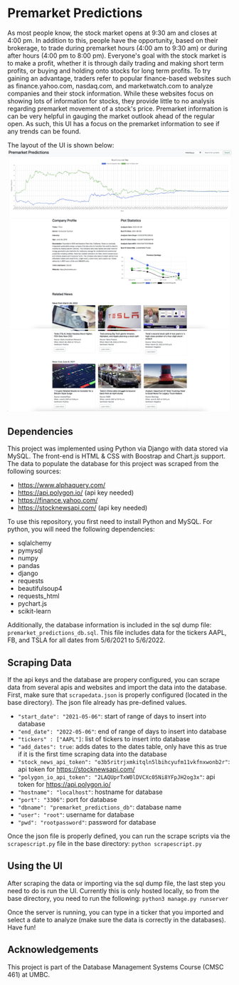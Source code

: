 # Premarket Predictions
As most people know, the stock market opens at 9:30 am and closes at 4:00 pm. In addition to this, people have the opportunity, based on their brokerage, to trade during premarket hours (4:00 am to 9:30 am) or during after hours (4:00 pm to 8:00 pm). Everyone's goal with the stock market is to make a profit, whether it is through daily trading and making short term profits, or buying and holding onto stocks for long term profits. To try gaining an advantage, traders refer to popular finance-based websites such as finance.yahoo.com, nasdaq.com, and marketwatch.com to analyze companies and their stock information. While these websites focus on showing lots of information for stocks, they provide little to no analysis regarding premarket movement of a stock's price. Premarket information is can be very helpful in gauging the market outlook ahead of the regular open. As such, this UI has a focus on the premarket information to see if any trends can be found.

The layout of the UI is shown below:
![Screenshot](readme_images/ss1.png)
![Screenshot](readme_images/ss2.png)
![Screenshot](readme_images/ss3.png)


## Dependencies
This project was implemented using Python via Django with data stored via MySQL. The front-end is HTML & CSS with Boostrap and Chart.js support.
The data to populate the database for this project was scraped from the following sources:
- https://www.alphaquery.com/
- https://api.polygon.io/ (api key needed)
- https://finance.yahoo.com/
- https://stocknewsapi.com/ (api key needed)

 To use this repository, you first need to install Python and MySQL. For python, you will need the following dependencies:
- sqlalchemy
- pymysql
- numpy
- pandas
- django
- requests
- beautifulsoup4
- requests_html
- pychart.js
- scikit-learn

Additionally, the database information is included in the sql dump file: `premarket_predictions_db.sql`.
This file includes data for the tickers AAPL, FB, and TSLA for all dates from 5/6/2021 to 5/6/2022. 

## Scraping Data
If the api keys and the database are propery configured, you can scrape data from several apis and websites and import the data into the database. First, make sure that `scrapedata.json` is properly configured (located in the base directory). The json file already has pre-defined values. 
- `"start_date": "2021-05-06"`: start of range of days to insert into database
- `"end_date": "2022-05-06"`: end of range of days to insert into database
- `"tickers" : ["AAPL"]`: list of tickers to insert into database
- `"add_dates": true`: adds dates to the dates table, only have this as true if it is the first time scraping data into the database
- `"stock_news_api_token": "o3b5ritrjxmkitqln5lbihcyufm11vkfnxwonb2r"`: api token for https://stocknewsapi.com/
- `"polygon_io_api_token": "2LAQUprTxW0lDVCXc05Ni8YFpJH2og3x"`: api token for https://api.polygon.io/
- `"hostname": "localhost"`: hostname for database
- `"port": "3306"`: port for database
- `"dbname": "premarket_predictions_db"`: database name
- `"user": "root"`: username for database
- `"pwd": "rootpassword"`: password for database

Once the json file is properly defined, you can run the scrape scripts via the `scrapescript.py` file in the base directory:
`python scrapescript.py`

## Using the UI
After scraping the data or importing via the sql dump file, the last step you need to do is run the UI. Currently this is only hosted locally, so from the base directory, you need to run the following:
`python3 manage.py runserver`

Once the server is running, you can type in a ticker that you imported and select a date to analyze (make sure the data is correctly in the databases). Have fun!

## Acknowledgements
This project is part of the Database Management Systems Course (CMSC 461) at UMBC.